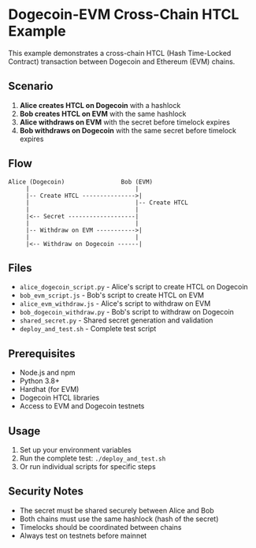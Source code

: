 # Dogecoin-EVM Cross-Chain HTCL Example

This example demonstrates a cross-chain HTCL (Hash Time-Locked Contract) transaction between Dogecoin and Ethereum (EVM) chains.

## Scenario

1. **Alice creates HTCL on Dogecoin** with a hashlock
2. **Bob creates HTCL on EVM** with the same hashlock
3. **Alice withdraws on EVM** with the secret before timelock expires
4. **Bob withdraws on Dogecoin** with the same secret before timelock expires

## Flow

```
Alice (Dogecoin)                Bob (EVM)
     |                              |
     |-- Create HTCL --------------->|
     |                              |-- Create HTCL
     |                              |
     |<-- Secret -------------------|
     |                              |
     |-- Withdraw on EVM ----------->|
     |                              |
     |<-- Withdraw on Dogecoin ------|
```

## Files

- `alice_dogecoin_script.py` - Alice's script to create HTCL on Dogecoin
- `bob_evm_script.js` - Bob's script to create HTCL on EVM
- `alice_evm_withdraw.js` - Alice's script to withdraw on EVM
- `bob_dogecoin_withdraw.py` - Bob's script to withdraw on Dogecoin
- `shared_secret.py` - Shared secret generation and validation
- `deploy_and_test.sh` - Complete test script

## Prerequisites

- Node.js and npm
- Python 3.8+
- Hardhat (for EVM)
- Dogecoin HTCL libraries
- Access to EVM and Dogecoin testnets

## Usage

1. Set up your environment variables
2. Run the complete test: `./deploy_and_test.sh`
3. Or run individual scripts for specific steps

## Security Notes

- The secret must be shared securely between Alice and Bob
- Both chains must use the same hashlock (hash of the secret)
- Timelocks should be coordinated between chains
- Always test on testnets before mainnet 